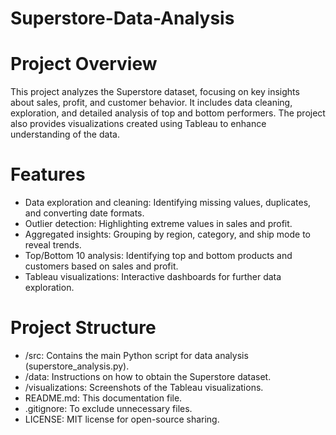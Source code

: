 # Superstore-Data-Analysis
# Project Overview
This project analyzes the Superstore dataset, focusing on key insights about sales, profit, and customer behavior. It includes data cleaning, exploration, and detailed analysis of top and bottom performers. The project also provides visualizations created using Tableau to enhance understanding of the data.

# Features
- Data exploration and cleaning: Identifying missing values, duplicates, and converting date formats.
- Outlier detection: Highlighting extreme values in sales and profit.
- Aggregated insights: Grouping by region, category, and ship mode to reveal trends.
- Top/Bottom 10 analysis: Identifying top and bottom products and customers based on sales and profit.
- Tableau visualizations: Interactive dashboards for further data exploration.

# Project Structure
- /src: Contains the main Python script for data analysis (superstore_analysis.py).
- /data: Instructions on how to obtain the Superstore dataset.
- /visualizations: Screenshots of the Tableau visualizations.
- README.md: This documentation file.
- .gitignore: To exclude unnecessary files.
- LICENSE: MIT license for open-source sharing.
